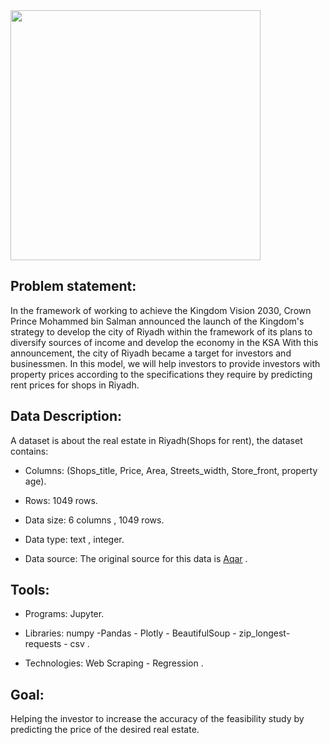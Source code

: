 
<img src="https://user-images.githubusercontent.com/93095814/143900038-2aa555f0-3edb-4111-ae09-4690a9010eff.jpg" width="400" heigh="400" />


## Problem statement:

In the framework of working to achieve the Kingdom Vision 2030, Crown Prince
Mohammed bin Salman announced the launch of the Kingdom&#39;s strategy to develop
the city of Riyadh within the framework of its plans to diversify sources of income
and develop the economy in the KSA With this announcement, the city of Riyadh
became a target for investors and businessmen. In this model, we will help investors
to provide investors with property prices according to the specifications they require by predicting rent prices for shops in Riyadh.



## Data Description: 

A dataset is about the real estate in Riyadh(Shops for rent), the dataset contains:
	
* Columns: (Shops_title, Price, Area, Streets_width, Store_front, property age).

* Rows: 1049 rows.

* Data size: 6 columns , 1049 rows.

* Data type: text , integer.

* Data source: The original source for this data is <a href="https://sa.aqar.fm/">Aqar</a> .




## Tools:

* Programs:  Jupyter.

* Libraries: numpy -Pandas - Plotly - BeautifulSoup - zip_longest- requests - csv  .

* Technologies: Web Scraping - Regression .



## Goal:
Helping the investor to increase the accuracy of the feasibility study by predicting the
price of the desired real estate.

